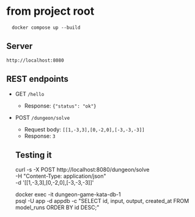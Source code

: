 # from project root

```shell
  docker compose up --build
```

## Server

`http://localhost:8080`

## REST endpoints

- GET `/hello`

  - Response: `{"status": "ok"}`

- POST `/dungeon/solve`

  - Request body: `[[1,-3,3],[0,-2,0],[-3,-3,-3]]`
  - Response: `3`

  ## Testing it

  curl -s -X POST http://localhost:8080/dungeon/solve \
  -H "Content-Type: application/json" \
  -d '[[1,-3,3],[0,-2,0],[-3,-3,-3]]'

  docker exec -it dungeon-game-kata-db-1 \
  psql -U app -d appdb -c "SELECT id, input, output, created_at FROM model_runs ORDER BY id DESC;"
